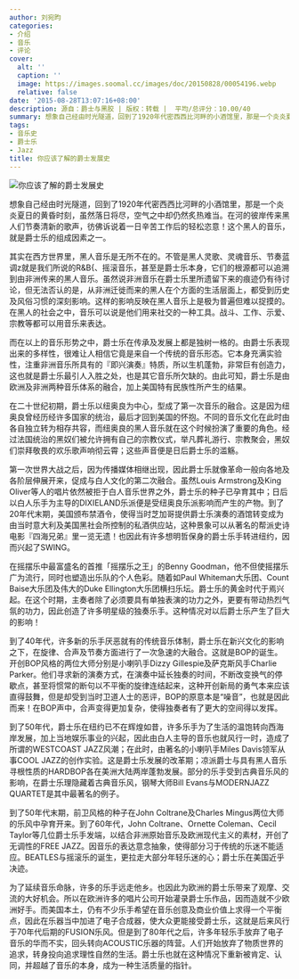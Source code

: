 ```yaml
---
author: 刘宛昀
categories:
- 介绍
- 音乐
- 评论
cover:
  alt: ''
  caption: ''
  image: https://images.soomal.cc/images/doc/20150828/00054196.webp
  relative: false
date: '2015-08-28T13:07:16+08:00'
description: 源自：爵士与黑胶 | 版权：转载 |  平均/总评分：10.00/40
summary: 想象自己经由时光隧道，回到了1920年代密西西比河畔的小酒馆里，那是一个炎炎夏日的黄昏时刻，虽然落日将尽，空气之中却仍然炙热难当。在河的彼岸传来黑人们节奏清新的歌声，彷佛诉说着一日辛苦工作后的轻松恣意！这个黑人的音乐，就是爵士乐的组成因素之一……
tags:
- 音乐史
- 爵士乐
- Jazz
title: 你应该了解的爵士发展史
---
```


![你应该了解的爵士发展史](https://images.soomal.cc/images/doc/20150828/00054196_01.webp)





想象自己经由时光隧道，回到了1920年代密西西比河畔的小酒馆里，那是一个炎炎夏日的黄昏时刻，虽然落日将尽，空气之中却仍然炙热难当。在河的彼岸传来黑人们节奏清新的歌声，彷佛诉说着一日辛苦工作后的轻松恣意！这个黑人的音乐，就是爵士乐的组成因素之一。

其实在西方世界里，黑人音乐是无所不在的。不管是黑人灵歌、灵魂音乐、节奏蓝调z就是我们所说的R&B{、摇滚音乐，甚至是爵士乐本身，它们的根源都可以追溯到由非洲传来的黑人音乐。虽然说非洲音乐在爵士乐里所遗留下来的痕迹仍有待讨论，但无法否认的是，从非洲迁徙而来的黑人在个方面的生活层面上，都受到历史及风俗习惯的深刻影响。这样的影响反映在黑人音乐上是极为普遍但难以捉摸的。在黑人的社会之中，音乐可以说是他们用来社交的一种工具。战斗、工作、示爱、宗教等都可以用音乐来表达。

而在以上的音乐形势之中，爵士乐在传承及发展上都是独树一格的。由爵士乐表现出来的多样性，很难让人相信它竟是来自一个传统的音乐形态。它本身充满实验性，注重非洲音乐所具有的『即兴演奏』特质，所以生机蓬勃，非常巨有创造力，这也就是爵士乐最引人入胜之处，也是其它音乐所欠缺的。由此可知，爵士乐是由欧洲及非洲两种音乐体系的融合，加上美国特有民族性所产生的结果。

在二十世纪初期，爵士乐以纽奥良为中心，型成了第一次音乐的融合。这是因为纽奥良曾经历经许多国家的统治，最后才回到美国的怀抱。不同的音乐文化在此时由各自独立转为相存共容，而纽奥良的黑人音乐就在这个时候扮演了重要的角色。经过法国统治的黑奴们被允许拥有自己的宗教仪式，举凡葬礼游行、宗教聚会，黑奴们崇拜敬畏的欢乐歌声响彻云霄；这些声音便是日后爵士乐的滥觞。

第一次世界大战之后，因为传播媒体相继出现，因此爵士乐就像革命一般向各地及各阶层伸展开来，促成与白人文化的第二次融合。虽然Louis Armstrong及King Oliver等人的唱片依然被拒于白人音乐世界之外，爵士乐的种子已孕育其中；日后以白人乐手为主导的DIXIELAND乐派便是受纽奥良乐派影响而产生的产物。到了20年代末期，美国颁布禁酒令，使得当时芝加哥提供爵士乐演奏的酒馆转变成为由当时意大利及美国黑社会所控制的私酒供应站，这种景象可以从著名的帮派史诗电影『四海兄弟』里一览无遗！也因此有许多想明哲保身的爵士乐手转进纽约，因而兴起了SWING。

在摇摆乐中最富盛名的首推「摇摆乐之王」的Benny Goodman，他不但使摇摆乐广为流行，同时也塑造出乐队的个人色彩。随着如Paul Whiteman大乐团、Count Baise大乐团及伟大的Duke Ellington大乐团横扫乐坛。爵士乐的黄金时代于焉兴起。在这个时期，主奏者除了必须要具有单独表演的功力之外，更要有带动热烈气氛的功力，因此创造了许多明星级的独奏乐手。这种情况对以后爵士乐产生了巨大的影响！

到了40年代，许多新的乐手厌恶就有的传统音乐体制，爵士乐在新兴文化的影响之下，在旋律、合声及节奏方面进行了一次急速的大融合。这就是BOP的诞生。开创BOP风格的两位大师分别是小喇叭手Dizzy Gillespie及萨克斯风手Charlie Parker。他们寻求新的演奏方式，在演奏中延长独奏的时间，不断改变换气的停歇点，甚至将惯常的断句以不平衡的旋律连结起来，这种开创新局的勇气本来应该直得鼓舞，但是却受到当时卫道人士的恶评，BOP的原意本是“噪音”，也就是因此而来！在BOP声中，合声变得更加复杂，使得独奏者有了更大的空间得以发挥。

到了50年代，爵士乐在纽约已不在辉煌如昔，许多乐手为了生活的温饱转向西海岸发展，加上当地娱乐事业的兴起，因此由白人主导的音乐也就风行一时，造成了所谓的WESTCOAST JAZZ风潮；在此时，由著名的小喇叭手Miles Davis领军从事COOL JAZZ的创作实验。这是爵士乐发展的改革期；凉派爵士与具有黑人音乐寻根性质的HARDBOP各在美洲大陆两岸蓬勃发展。部分的乐手受到古典音乐风的影响，在爵士乐理隐藏着古典音乐风，钢琴大师Bill Evans与MODERNJAZZ QUARTET是其中最著名的例子。

到了50年代末期，前卫风格的种子在John Coltrane及Charles Mingus两位大师的乐风中孕育开来。到了60年代，John Coltrane、Ornette Coleman、Cecil Taylor等几位爵士乐手发端，以结合非洲原始音乐及欧洲现代主义的素材，开创了无调性的FREE JAZZ。因音乐的表达意念抽象，使得部分习于传统的乐迷不能适应。BEATLES与摇滚乐的诞生，更拉走大部分年轻乐迷的心；爵士乐在美国近乎决迹。

为了延续音乐命脉，许多的乐手远走他乡。也因此为欧洲的爵士乐带来了观摩、交流的大好机会。所以在欧洲许多的唱片公司开始灌录爵士乐作品，因而造就不少欧洲好手。而美国本土，仍有不少乐手希望在音乐创意及商业价值上求得一个平衡点，因此在乐器当中加进了电子合成器，使大众更能接受爵士乐，这就是后来风行于70年代后期的FUSION乐风。但是到了80年代之后，许多年轻乐手放弃了电子音乐的华而不实，回头转向ACOUSTIC乐器的阵营。人们开始放弃了物质世界的追求，转身投向追求理性自然的生活。爵士乐也就在这种情况下重新被肯定、认同，并超越了音乐的本身，成为一种生活质量的指针。